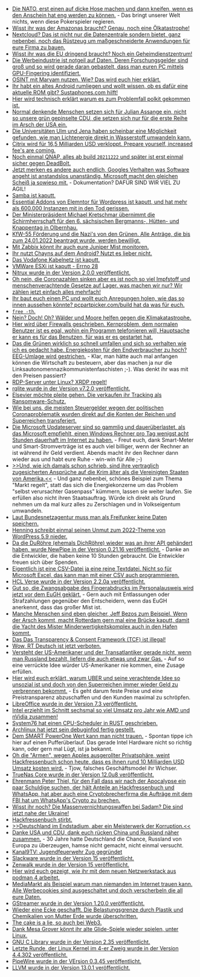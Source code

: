 * [Die NATO, erst einen auf dicke Hose machen und dann kneifen, wenn es den Anschein hat eng werden zu können.](https://blog.fefe.de/?ts=9f085f1e) - Das bringt unserer Welt nichts, wenn diese Pokerspieler regieren.
* [Wisst ihr was der Amazonas braucht? Genau, noch eine Ölkatastrophe!](https://netzfrauen.org/2022/01/31/ecuador-3/)
* [Nextcloud? Das ist nicht nur die Datenzentrale sondern bietet, ganz nebenbei, noch das Rüstzeug um maßgeschneiderte Anwendungen für eure Firma zu bauen.](https://nextcloud.com/blog/community-interview-gestion/)
* [Wisst ihr was die EU dringend braucht? Noch ein Geheimdienstzentrum!](https://netzpolitik.org/2022/strategischer-kompass-eu-soll-neues-geheimdienstzentrum-erhalten/)
* [Die Werbeindustrie ist notgeil auf Daten. Deren Forschungsgelder sind groß und so wird gerade daran gebastelt, dass man euren PC mittels GPU-Fingering identifiziert.](https://www.bleepingcomputer.com/news/security/researchers-use-gpu-fingerprinting-to-track-users-online/)
* [OSINT mit Maryam nutzen. Wie? Das wird euch hier erklärt.](https://scheible.it/kali-linux-tools_maryam/)
* [Ihr habt ein altes Android rumliegen und wollt wissen, ob es dafür eine aktuelle ROM gibt? Sustaphones.com hilft!](https://www.onli-blogging.de/2123/Sustaphones-mit-mehr-Roms-und-Daten-zum-Kopfhoereranschluss.html)
* [Hier wird technisch erklärt warum es zum Problemfall polkit gekommen ist.](https://utcc.utoronto.ca/~cks/space/blog/unix/Argv0IsEasy)
* [Normal denkende Menschen setzen sich für Julian Assange ein, nicht so unsere grün gepinselte CDU, die setzen sich nur für die erste Reihe im Arsch der USA ein.](https://blog.fefe.de/?ts=9f093c66)
* [Die Universitäten Ulm und Jena haben scheinbar eine Möglichkeit gefunden, wie man Lichtenergie direkt in Wasserstoff umwandeln kann.](https://www.sonnenseite.com/de/wissenschaft/gruener-wasserstoff-auf-knopfdruck/)
* [Citrix wird für 16,5 Milliarden USD verkloppt. Prepare yourself, increased fee's are coming.](https://www.borncity.com/blog/2022/02/01/citrix-wird-fr-165-milliarden-dollar-gekauft/)
* [Noch einmal QNAP, alles ab build `20211222` und später ist erst einmal sicher gegen DeadBolt.](https://www.borncity.com/blog/2022/02/01/qnap-deadbolt-angriffe-ber-eine-im-dezember-2021-gepatchte-schwachstelle/)
* [Jetzt merken es andere auch endlich, Googles Verhalten was Software angeht ist anstandslos unanständig. Microsoft macht den gleichen Scheiß ja sowieso mit.](https://www.borncity.com/blog/2022/02/01/entwickelt-sich-der-google-chrome-zum-problembr/) - Dokumentation? DAFÜR SIND WIR VIEL ZU AGIL!
* [Samba ist kaputt.](https://www.bleepingcomputer.com/news/security/samba-bug-can-let-remote-attackers-execute-code-as-root/)
* [Essential Addons von Elemntor für Wordpress ist kaputt, und hat mehr als 600.000 Instanzen mit in den Tod gerissen.](https://www.bleepingcomputer.com/news/security/600k-wordpress-sites-impacted-by-critical-plugin-rce-vulnerability/)
* [Der Ministerpräsident Michael Kretschmar übernimmt die Schirmherrschaft für den 6. sächsischen Bergmanns-, Hütten- und Knappentag in Olbernhau.](https://knappenverein.de/ministerpraesident-uebernimmt-schirmherrschaft-fuer-6-saechsischen-bergmanns-huetten-und-knappentag-in-olbernhau/)
* [KfW-55 Förderung und die Nazi's von den Grünen. Alle Anträge, die bis zum 24.01.2022 beantragt wurde, werden bewilligt.](https://www.sonnenseite.com/de/wirtschaft/loesung-fuer-kfw-gebaeudefoerderung-alle-antraege-bis-24-januar-werden-bewilligt/)
* [Mit Zabbix könnt ihr auch eure Juniper Mist monitoren.](https://blog.zabbix.com/monitoring-juniper-mist-wireless-network/19093/)
* [Ihr nutzt Chayns auf dem Android? Nutzt es lieber nicht.](https://www.kuketz-blog.de/chayns-corona-terminbuchungs-app-mit-deutlichen-verstoessen-gegen-ttdsg-dsgvo/)
* [Das Vodafone Kabelnetz ist kaputt.](https://www.borncity.com/blog/2022/01/31/strung-im-vodafone-kabelnetz-31-1-2022/)
* [VMWare ESXi ist kaputt - Errno 28](http://woshub.com/vmware-esxi-no-space-left-device/)
* [Nitrux wurde in der Version 2.0.0 veröffentlicht.](https://lwn.net/Articles/883323/rss)
* [Oh nein, die Coronazahlen sinken aber es ist noch so viel Impfstoff und menschenverachtende Gesetze auf Lager. was machen wir nur? Wir zählen jetzt einfach alles mehrfach!](https://blog.fefe.de/?ts=9f063d8b)
* [Ihr baut euch einen PC und wollt euch Anregungen holen, wie das so innen aussehen könnte? pcpartpicker.com/build hat da was für euch.](https://pcpartpicker.com/builds/)
* [`free -th`.](https://pimylifeup.com/free-command-linux/)
* [Nein? Doch! Oh? Wälder und Moore helfen gegen die Klimakatastrophe.](https://www.sonnenseite.com/de/umwelt/waelder-und-moore-koennen-uns-helfen/)
* [Hier wird über Firewalls geschrieben. Kernproblem, dem normalen Benutzer ist es egal, wohin ein Programm telefonieren will, Hauptsache er kann es für das Benutzen, für was er es gestartet hat.](https://utcc.utoronto.ca/~cks/space/blog/tech/HostFirewallsLimits)
* [Das die Grünen wirklich so schnell umfallen und sich so verhalten wie ich es gedacht habe. Energiekosten für den Endverbraucher zu hoch? EEG-Umlage wird gestrichen.](https://blog.fefe.de/?ts=9f0494a7) - Klar, man hätte auch mal anfangen können die Wirtschaft zu besteuern, aber das machen ja nur die Linksautonomennazikommunistenfaschisten ;-). Was denkt ihr was mit den Preisen passiert? 
* [RDP-Server unter Linux? XRDP regelt!](http://xrdp.org/)
* [rqlite wurde in der Version v7.2.0 veröffentlicht.](https://github.com/rqlite/rqlite/releases/tag/v7.2.0)
* [Elsevier möchte pleite gehen. Die verkaufen ihr Tracking als Ransomware-Schutz.](https://blog.fefe.de/?ts=9f0492fe)
* [Wie bei uns, die meisten Steuergelder wegen der politischen Coronaproblematik wurden direkt auf die Konten der Reichen und Superreichen transferiert.](https://blog.fefe.de/?ts=9f04e18c)
* [Die Microsoft Updateserver sind so gammlig und dauerüberlastet, als das Microsoft empfiehlt, einen Windows Rechner pro Tag wenigst acht Stunden dauerhaft im Internet zu haben.](https://blog.fefe.de/?ts=9f075d61) - Freut euch, dank Smart-Meter und Smart-Stromverträge ist es auch viel billiger, wenn der Rechner an ist während ihr Geld verdient. Abends macht ihr den Rechner dann wieder aus und habt eure Ruhe - win-win für Alle ;-)
* [>>Und, wie ich damals schon schrieb, sind ihre vertraglich zugesicherten Ansprüche auf die Krim älter als die Vereinigten Staaten von Amerika.<<](https://blog.fefe.de/?ts=9f075b31) - Und ganz nebenbei, schönes Beispiel zum Thema "Markt regelt", statt das sich die Energiekonzerne um das Problem "selbst verursachter Gasenpass" kümmern, lassen sie weiter laufen. Sie erfüllen also nicht ihren Staatsauftrag. Würde ich direkt als Grund nehmen um da mal kurz alles zu Zerschlagen und in Volkseigentum umwandeln.
* [Laut Bundesnetzagentur muss man als Freifunker keine Daten speichern.](https://netzpolitik.org/2022/offene-wlans-keine-speicherpflicht-fuer-freifunk-netze/)
* [Henning schreibt einmal seinen Unmut zum 2022-Theme von WordPress 5.9 nieder.](https://www.henning-uhle.eu/informatik/wordpress-und-bloggen/wordpress-5-9-full-site-editing-oder-lieber-nicht)
* [Da die DuRöhre (ehemals DichRöhre) wieder was an ihrer API gehändert haben, wurde NewPipe in der Version 0.21.16 veröffentlicht.](https://newpipe.net/blog/pinned/release/newpipe-0.21.16-hotfix/) - Danke an die Entwickler, die haben keine 10 Stunden gebraucht. Die Entwickler freuen sich über Spenden.
* [Eigentlich ist eine CSV-Datei ja eine reine Textdatei. Nicht so für Microsoft Excel, das kann man mit einer CSV auch programmieren.](https://www.borncity.com/blog/2022/02/02/schdliche-csv-dateien-knnen-bazarbackdoor-installieren/)
* [HCL Verse wurde in der Version 2.2.0a veröffentlicht.](https://n-komm.de/hcl-verse-on-premises-2-2-0a-fix-release/)
* [Gut so, die Zwangsabgabe des Fingerabdrucks im Personalausweis wird jetzt vor dem EuGH geklärt.](https://netzpolitik.org/2022/personalausweis-zwangsweise-abgabe-der-fingerabdruecke-kommt-vor-den-eugh/) - Gern auch mit Entlassungen oder Strafzahlungen gegenüber den Entscheidern, wenn das EuGH anerkennt, dass das großer Mist ist.
* [Manche Menschen sind eben gleicher, Jeff Bezos zum Beispiel. Wenn der Arsch kommt, macht Rotterdam gern mal eine Brücke kaputt, damit die Yacht des Mister Minderwertigkeitskomplex auch in den Hafen kommt.](https://blog.fefe.de/?ts=9f0437f8)
* [Das Das Transparency & Consent Framework (TCF) ist illegal!](https://blog.fefe.de/?ts=9f043127)
* [Wow, RT Deutsch ist jetzt verboten.](https://blog.fefe.de/?ts=9f04304d)
* [Versteht der US-Amerikaner und der Transatlantiker gerade nicht, wenn man Russland bezahlt, liefern die auch etwas und zwar Gas.](https://blog.fefe.de/?ts=9f05b319) - Auf so eine verrückte Idee würder US-Amerikaner nie kommen, eine Zusage erfüllen.
* [Hier wird euch erklärt, warum UBER und seine verachtende Idee so unsozial ist und doch von den Superreichen immer wieder Geld zu verbrennen bekommt.](https://theweek.com/articles/675434/how-uber-could-become-nightmarish-monopoly) - Es geht darum feste Preise und eine Preistransparenz abzuschaffen und den Kunden maximal zu schröpfen.
* [LibreOffice wurde in der Version 7.3 veröffentlicht.](https://lwn.net/Articles/883542/rss)
* [Intel erziehlt im Schnitt sechsmal so viel Umsatz pro Jahr wie AMD und nVidia zusammen!](https://www.3dcenter.org/news/die-amd-geschaeftsergebnisse-im-vierten-quartal-sowie-gesamtjahr-2021)
* [System76 hat einen CPU-Scheduler in RUST geschrieben.](https://www.phoronix.com/scan.php?page=news_item&px=System76-Scheduler-1.0)
* [Archlinux hat jetzt sein debuginfod fertig gestellt.](https://archlinux.org/news/debug-packages-and-debuginfod/)
* [Dem SMART PowerOne Wert kann man nicht trauen.](https://utcc.utoronto.ca/~cks/space/blog/tech/SMARTWeirdPowerOnHours) - Spontan tippe ich hier auf einen Pufferüberlauf. Das gerade Intel Hardware nicht so richtig kann, oder gern mal Lügt, ist ja bekannt.
* [Oh die "Armen", wegen Apples ausgerollter Privatsphäre, weint Hackfressenbuch schon heute, dass es ihnen rund 10 Milliarden USD Umsatz kosten wird.](https://blog.fefe.de/?ts=9f05476f) - Tjow, falsches Geschäftsmodel ihr Wichser.
* [TrueNas Core wurde in der Version 12.0u8 veröffentlicht.](https://www.truenas.com/docs/releasenotes/core/12.0u8/)
* [Ehrenmann Peter Thiel, für den Fall dass wir nach der Apocalypse ein paar Schuldige suchen, der hält Anteile an Hackfressenbuch und WhatsApp, hat aber auch eine Cryptobrecherfirma die Aufträge mit dem FBI hat um WhatsApp's Crypto zu brechen.](https://blog.fefe.de/?ts=9f03f74d)
* [Wisst ihr noch? Die Massenvernichtungswaffen bei Sadam? Die sind jetzt nahe der Ukraine!](https://blog.fefe.de/?ts=9f02923a)
* [Hackfressenbuch stirbt.](https://blog.fefe.de/?ts=9f02e614)
* [>>Deutschland im Endstadium, aber ein Meisterwerk der Korruption.<<](https://blog.fefe.de/?ts=9f02c385)
* [Danke USA und CDU, dank euch rücken China und Russland näher zusammen.](https://blog.fefe.de/?ts=9f032046) - 30 Jahre hatte Deutschland die Chance, Russland von Europa zu überzeugen, hamse nicht gemacht, nicht einmal versucht.
* [Kanal9TV: Jugendfeuerwehr Zug gegründet](https://www.youtube.com/watch?v=b-CPzojQpM4)
* [Slackware wurde in der Version 15 veröffentlicht.](https://lwn.net/Articles/883731/rss)
* [Zenwalk wurde in der Version 15 veröffentlicht.](https://www.phoronix.com/scan.php?page=news_item&px=Zenwalk-15)
* [Hier wird euch gezeigt, wie ihr mit dem neuen Netzwerkstack aus podman 4 arbeitet.](https://podman.io/blogs/2022/02/04/network-usage.html)
* [MediaMarkt als Beispiel warum man niemanden im Internet trauen kann. Alle Werbecookies sind ausgeschaltet und doch verscherbeln die all eure Daten.](https://www.kuketz-blog.de/mediamarkt-wir-respektieren-ihre-privatsphaere-nicht/)
* [GStreamer wurde in der Version 1.20.0 veröffentlicht.](https://lwn.net/Articles/883829/rss)
* [Wieder eine Ecke geschafft. Die Belastungsgrenze durch Plastik und Chemikalien von Mutter Erde wurde überschritten.](https://www.sonnenseite.com/de/umwelt/umweltverschmutzung-durch-chemikalien-und-plastik-hat-die-belastungsgrenzen-des-planeten-ueberschritten/)
* [The cake is a lie, so auch bei Web3.](https://netzpolitik.org/2022/web3-ein-vergiftetes-versprechen/)
* [Dank Mesa Grover könnt ihr alte Glide-Spiele wieder spielen, unter Linux.](https://www.phoronix.com/scan.php?page=news_item&px=2022-Mesa-Grover)
* [GNU C Library wurde in der Version 2.35 veröffentlicht.](https://lwn.net/Articles/883702/rss)
* [Letzte Runde, der Linux Kernel im 4-er Zweig wurde in der Version 4.4.302 veröffentlicht.](https://lwn.net/Articles/883685/rss)
* [PipeWire wurde in der VErsion 0.3.45 veröffentlicht.](https://www.phoronix.com/scan.php?page=news_item&px=PipeWire-0.3.45)
* [LLVM wurde in der Version 13.0.1 veröffentlicht.](https://www.phoronix.com/scan.php?page=news_item&px=LLVM-13.0.1-Released)
